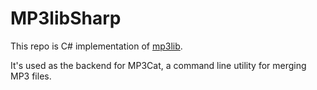 # MP3libSharp  

This repo is C# implementation of [mp3lib](https://github.com/dmulholl/mp3lib).  

It's used as the backend for MP3Cat, a command line utility for merging MP3 files.  